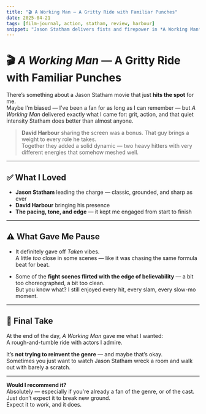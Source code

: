 ```yaml
---
title: "🎬 A Working Man — A Gritty Ride with Familiar Punches"
date: 2025-04-21
tags: [film-journal, action, statham, review, harbour]
snippet: "Jason Statham delivers fists and firepower in *A Working Man*. A little *Taken*-esque, a little over the top — but undeniably fun."
---
```


# 🎬 *A Working Man* — A Gritty Ride with Familiar Punches

There’s something about a Jason Statham movie that just **hits the spot** for me.  
Maybe I’m biased — I’ve been a fan for as long as I can remember — but *A Working Man* delivered exactly what I came for: grit, action, and that quiet intensity Statham does better than almost anyone.

> **David Harbour** sharing the screen was a bonus. That guy brings a weight to every role he takes.  
> Together they added a solid dynamic — two heavy hitters with very different energies that somehow meshed well.

---

## ✅ What I Loved

- **Jason Statham** leading the charge — classic, grounded, and sharp as ever  
- **David Harbour** bringing his presence  
- **The pacing, tone, and edge** — it kept me engaged from start to finish  

---

## ⚠️ What Gave Me Pause

- It definitely gave off *Taken* vibes.  
  A little *too* close in some scenes — like it was chasing the same formula beat for beat.

- Some of the **fight scenes flirted with the edge of believability** — a bit too choreographed, a bit too clean.  
  But you know what? I still enjoyed every hit, every slam, every slow-mo moment.

---

## 🎯 Final Take

At the end of the day, *A Working Man* gave me what I wanted:  
A rough-and-tumble ride with actors I admire.

It’s **not trying to reinvent the genre** — and maybe that’s okay.  
Sometimes you just want to watch Jason Statham wreck a room and walk out with barely a scratch.

---

**Would I recommend it?**  
Absolutely — especially if you're already a fan of the genre, or of the cast.  
Just don’t expect it to break new ground.  
Expect it to *work*, and it does.
